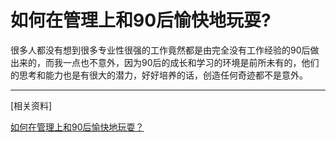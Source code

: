 # 如何在管理上和90后愉快地玩耍?


很多人都没有想到很多专业性很强的工作竟然都是由完全没有工作经验的90后做出来的，而我一点也不意外，因为90后的成长和学习的环境是前所未有的，他们的思考和能力也是有很大的潜力，好好培养的话，创造任何奇迹都不是意外。






---

[相关资料]

[如何在管理上和90后愉快地玩耍？](http://weibo.com/p/1001643888334698073765)
